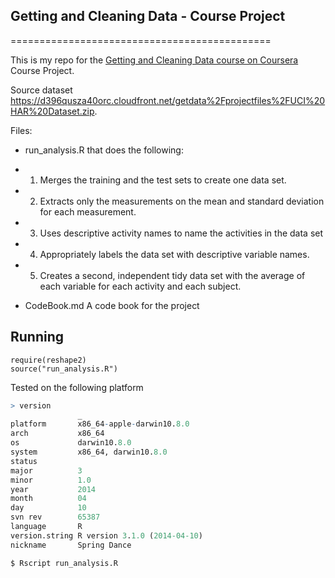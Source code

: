 ## Getting and Cleaning Data - Course Project
=============================================

This is my repo for the [Getting and Cleaning Data course on Coursera](https://www.coursera.org/course/getdata) Course Project.

Source dataset https://d396qusza40orc.cloudfront.net/getdata%2Fprojectfiles%2FUCI%20HAR%20Dataset.zip.

Files:

* run_analysis.R that does the following:
 - 1. Merges the training and the test sets to create one data set.
 - 2. Extracts only the measurements on the mean and standard deviation for each measurement. 
 - 3. Uses descriptive activity names to name the activities in the data set
 - 4. Appropriately labels the data set with descriptive variable names. 
 - 5. Creates a second, independent tidy data set with the average of each variable for each activity and each subject. 

* CodeBook.md A code book for the project

##  Running
```{r}
require(reshape2)
source("run_analysis.R")
```

Tested on the following platform
```R
> version
               _                           
platform       x86_64-apple-darwin10.8.0   
arch           x86_64                      
os             darwin10.8.0                
system         x86_64, darwin10.8.0        
status                                     
major          3                           
minor          1.0                         
year           2014                        
month          04                          
day            10                          
svn rev        65387                       
language       R                           
version.string R version 3.1.0 (2014-04-10)
nickname       Spring Dance     
```
 

```bash
$ Rscript run_analysis.R
```

